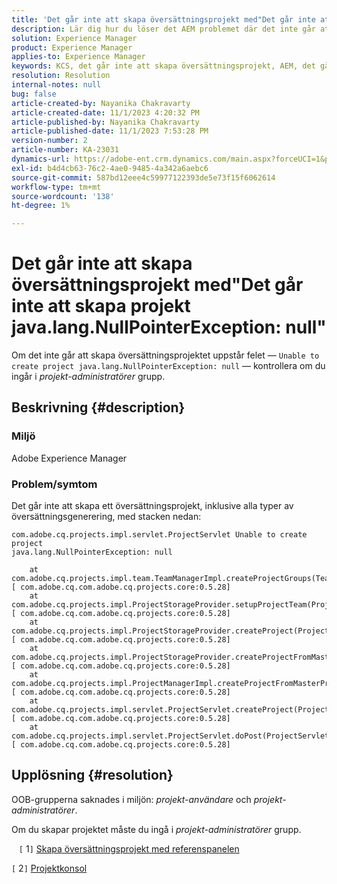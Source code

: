 ```yaml
---
title: 'Det går inte att skapa översättningsprojekt med"Det går inte att skapa projekt java.lang.NullPointerException: null"'
description: Lär dig hur du löser det AEM problemet där det inte går att skapa översättningsprojekt. OOB-grupper hittades som saknas.
solution: Experience Manager
product: Experience Manager
applies-to: Experience Manager
keywords: KCS, det går inte att skapa översättningsprojekt, AEM, det går inte att skapa projekt, java.lang.NullPointerException
resolution: Resolution
internal-notes: null
bug: false
article-created-by: Nayanika Chakravarty
article-created-date: 11/1/2023 4:20:32 PM
article-published-by: Nayanika Chakravarty
article-published-date: 11/1/2023 7:53:28 PM
version-number: 2
article-number: KA-23031
dynamics-url: https://adobe-ent.crm.dynamics.com/main.aspx?forceUCI=1&pagetype=entityrecord&etn=knowledgearticle&id=8d39a28e-d278-ee11-8179-6045bd0065f9
exl-id: b4d4cb63-76c2-4ae0-9485-4a342a6aebc6
source-git-commit: 587bd12eee4c59977122393de5e73f15f6062614
workflow-type: tm+mt
source-wordcount: '138'
ht-degree: 1%

---
```


# Det går inte att skapa översättningsprojekt med&quot;Det går inte att skapa projekt java.lang.NullPointerException: null&quot;


Om det inte går att skapa översättningsprojektet uppstår felet — `Unable to create project java.lang.NullPointerException: null` — kontrollera om du ingår i *projekt-administratörer* grupp.

## Beskrivning {#description}


### Miljö

Adobe Experience Manager

### Problem/symtom

Det går inte att skapa ett översättningsprojekt, inklusive alla typer av översättningsgenerering, med stacken nedan:


```
com.adobe.cq.projects.impl.servlet.ProjectServlet Unable to create project
java.lang.NullPointerException: null

    at com.adobe.cq.projects.impl.team.TeamManagerImpl.createProjectGroups(TeamManagerImpl.java:346) [ com.adobe.cq.com.adobe.cq.projects.core:0.5.28] 
    at com.adobe.cq.projects.impl.ProjectStorageProvider.setupProjectTeam(ProjectStorageProvider.java:691) [ com.adobe.cq.com.adobe.cq.projects.core:0.5.28] 
    at com.adobe.cq.projects.impl.ProjectStorageProvider.createProject(ProjectStorageProvider.java:636) [ com.adobe.cq.com.adobe.cq.projects.core:0.5.28] 
    at com.adobe.cq.projects.impl.ProjectStorageProvider.createProjectFromMasterProject(ProjectStorageProvider.java:514) [ com.adobe.cq.com.adobe.cq.projects.core:0.5.28] 
    at com.adobe.cq.projects.impl.ProjectManagerImpl.createProjectFromMasterProject(ProjectManagerImpl.java:92) [ com.adobe.cq.com.adobe.cq.projects.core:0.5.28] 
    at com.adobe.cq.projects.impl.servlet.ProjectServlet.createProject(ProjectServlet.java:297) [ com.adobe.cq.com.adobe.cq.projects.core:0.5.28] 
    at com.adobe.cq.projects.impl.servlet.ProjectServlet.doPost(ProjectServlet.java:196) [ com.adobe.cq.com.adobe.cq.projects.core:0.5.28]
```



## Upplösning {#resolution}


OOB-grupperna saknades i miljön: *projekt-användare* och *projekt-administratörer*.

Om du skapar projektet måste du ingå i *projekt-administratörer* grupp.

&#x200B; &#x200B; &#x200B; &#x200B;`[` 1`]`  [Skapa översättningsprojekt med referenspanelen](https://experienceleague.adobe.com/docs/experience-manager-65/administering/introduction/tc-manage.html?lang=en#creating-translation-projects-using-the-references-panel)

`[` 2`]`  [Projektkonsol](https://experienceleague.adobe.com/docs/experience-manager-65/authoring/projects/projects.html?lang=en#projects-console)
